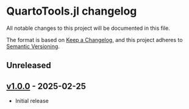 # QuartoTools.jl changelog

All notable changes to this project will be documented in this file.

The format is based on [Keep a Changelog](https://keepachangelog.com/en/1.0.0/),
and this project adheres to [Semantic Versioning](https://semver.org/spec/v2.0.0.html).

## Unreleased

## [v1.0.0] - 2025-02-25

- Initial release


<!-- Links generated by Changelog.jl -->

[v1.0.0]: https://github.com/PumasAI/QuartoNotebookRunner.jl/releases/tag/v1.0.0
